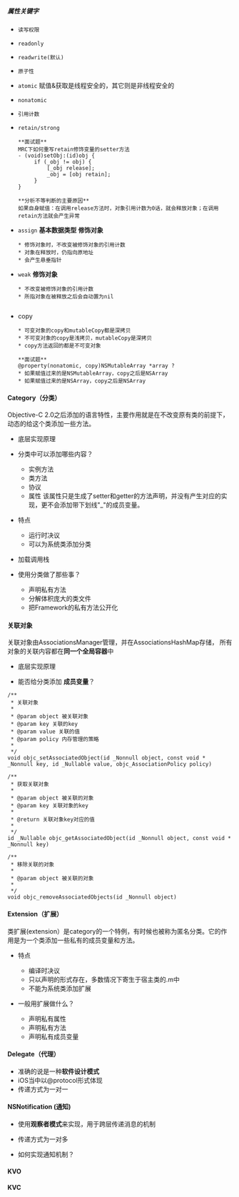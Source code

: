 ##### 属性关键字
* `读写权限`
 * `readonly`
 
 * `readwrite(默认)`
 
* `原子性`
 * `atomic` 赋值&获取是线程安全的，其它则是非线程安全的
 
 * `nonatomic`
  
* `引用计数`
 * `retain/strong` 
 
	 ```
	 **面试题**
	 MRC下如何重写retain修饰变量的setter方法
	 - (void)setObj:(id)obj {
		  if (_obj != obj) {
		      [_obj release];
		      _obj = [obj retain];
		  }
	 }
	 
	 **分析不等判断的主要原因**
	 如果自身赋值：在调用release方法时，对象引用计数为0话，就会释放对象；在调用retain方法就会产生异常
	 ```
 
 * `assign` **基本数据类型** **修饰对象**
 
	 ```
	 * 修饰对象时，不改变被修饰对象的引用计数
	 * 对象在释放时，仍指向原地址
	 * 会产生悬垂指针
	 
	 ```

 * `weak` **修饰对象**
 
	 ```
	 * 不改变被修饰对象的引用计数
	 * 所指对象在被释放之后会自动置为nil
		
	 ```
 * copy
 
	 ```
	 * 可变对象的copy和mutableCopy都是深拷贝
	 * 不可变对象的copy是浅拷贝，mutableCopy是深拷贝
	 * copy方法返回的都是不可变对象
	 ```
	 ```
	 **面试题**
	 @property(nonatomic, copy)NSMutableArray *array ?
	 * 如果赋值过来的是NSMutableArray，copy之后是NSArray
	 * 如果赋值过来的是NSArray，copy之后是NSArray
	 ```

#### Category（分类）
Objective-C 2.0之后添加的语言特性，主要作用就是在不改变原有类的前提下，动态的给这个类添加一些方法。

* 底层实现原理
	
* 分类中可以添加哪些内容？
	* 实例方法
	* 类方法
	* 协议
	* 属性 该属性只是生成了setter和getter的方法声明，并没有产生对应的实现，更不会添加带下划线"_"的成员变量。
	
* 特点
	* 运行时决议
	* 可以为系统类添加分类


* 加载调用栈 

* 使用分类做了那些事？
	* 声明私有方法
	* 分解体积庞大的类文件
	* 把Framework的私有方法公开化


#### 关联对象
关联对象由AssociationsManager管理，并在AssociationsHashMap存储，
所有对象的关联内容都在**同一个全局容器**中

* 底层实现原理


* 能否给分类添加 **成员变量**？

```
/**
 * 关联对象
 *
 * @param object 被关联对象
 * @param key 关联的key
 * @param value 关联的值
 * @param policy 内存管理的策略
 *
 */
void objc_setAssociatedObject(id _Nonnull object, const void * _Nonnull key, id _Nullable value, objc_AssociationPolicy policy)
```

```
/**
 * 获取关联对象
 *
 * @param object 被关联的对象
 * @param key 关联对象的key
 *
 * @return 关联对象key对应的值
 *
 */
id _Nullable objc_getAssociatedObject(id _Nonnull object, const void * _Nonnull key)
```

```
/**
 * 移除关联的对象
 *
 * @param object 被关联的对象
 *
 */
void objc_removeAssociatedObjects(id _Nonnull object)
```


#### Extension（扩展）
类扩展(extension）是category的一个特例，有时候也被称为匿名分类。它的作用是为一个类添加一些私有的成员变量和方法。

* 特点
	* 编译时决议
	* 只以声明的形式存在，多数情况下寄生于宿主类的.m中
	* 不能为系统类添加扩展 

* 一般用扩展做什么？
	* 声明私有属性
	* 声明私有方法
	* 声明私有成员变量

#### Delegate（代理）
* 准确的说是一种**软件设计模式**
* iOS当中以@protocol形式体现
* 传递方式为一对一


#### NSNotification (通知)
* 使用**观察者模式**来实现，用于跨层传递消息的机制
* 传递方式为一对多

* 如何实现通知机制？
  


#### KVO


#### KVC